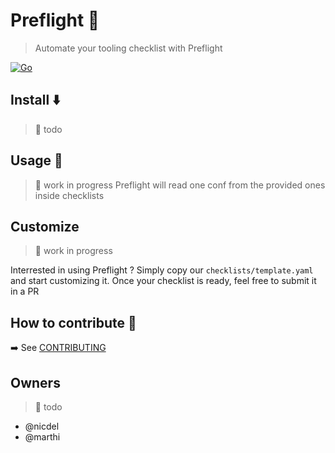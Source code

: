 # Preflight 🛫

> Automate your tooling checklist with Preflight

[![Go](https://img.shields.io/badge/Go-00ADD8?logo=go&logoColor=white&style=flat-square)](https://go.dev/)

## Install ⬇️

> 🚧 todo

## Usage 🚀

> 🚧 work in progress
Preflight will read one conf from the provided ones inside  checklists

## Customize

> 🚧 work in progress

Interrested in using Preflight ? Simply copy our `checklists/template.yaml` and start customizing it. Once your checklist is ready, feel free to submit it in a PR

## How to contribute 📝

➡️ See [CONTRIBUTING](./CONTRIBUTING.md) 

## Owners

> 🚧 todo

- @nicdel
- @marthi
